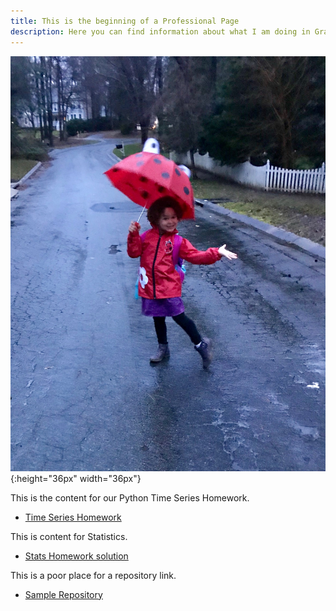 ```yaml
---
title: This is the beginning of a Professional Page
description: Here you can find information about what I am doing in Graduate School and about the courses I teach.
---
```


![My Picture](/pics/T.jpg){:height="36px" width="36px"}

This is the content for our Python Time Series Homework.
- [Time Series Homework](/Timeseries/index.md)

This is content for Statistics.
- [Stats Homework solution](/Statistics/index.md)

This is a poor place for a repository link.
- [Sample Repository](https://github.com/bmarlin96/sample)
